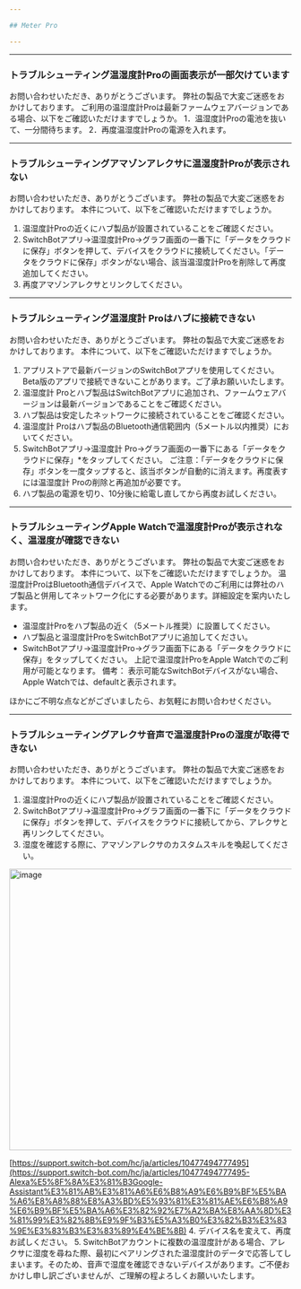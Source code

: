 ```yaml
---

## Meter Pro

---
```


---
### トラブルシューティング温湿度計Proの画面表示が一部欠けています

お問い合わせいただき、ありがとうございます。
弊社の製品で大変ご迷惑をおかけしております。
ご利用の温湿度計Proは最新ファームウェアバージョンである場合、以下をご確認いただけますでしょうか。
1．温湿度計Proの電池を抜いて、一分間待ちます。
2．再度温湿度計Proの電源を入れます。


---
### トラブルシューティングアマゾンアレクサに温湿度計Proが表示されない

お問い合わせいただき、ありがとうございます。
弊社の製品で大変ご迷惑をおかけしております。
本件について、以下をご確認いただけますでしょうか。
1. 温湿度計Proの近くにハブ製品が設置されていることをご確認ください。
2. SwitchBotアプリ→温湿度計Pro→グラフ画面の一番下に「データをクラウドに保存」ボタンを押して、デバイスをクラウドに接続してください。「データをクラウドに保存」ボタンがない場合、該当温湿度計Proを削除して再度追加してください。
3. 再度アマゾンアレクサとリンクしてください。


---
### トラブルシューティング温湿度計 Proはハブに接続できない

お問い合わせいただき、ありがとうございます。
弊社の製品で大変ご迷惑をおかけしております。
本件について、以下をご確認いただけますでしょうか。
1. アプリストアで最新バージョンのSwitchBotアプリを使用してください。Beta版のアプリで接続できないことがあります。ご了承お願いいたします。
2. 温湿度計 Proとハブ製品はSwitchBotアプリに追加され、ファームウェアバージョンは最新バージョンであることをご確認ください。
3. ハブ製品は安定したネットワークに接続されていることをご確認ください。
4. 温湿度計 Proはハブ製品のBluetooth通信範囲内（5メートル以内推奨）においてください。
5. SwitchBotアプリ→温湿度計 Pro→グラフ画面の一番下にある「データをクラウドに保存」*をタップしてください。
ご注意：「データをクラウドに保存」ボタンを一度タップすると、該当ボタンが自動的に消えます。再度表すには温湿度計 Proの削除と再追加が必要です。
6. ハブ製品の電源を切り、10分後に給電し直してから再度お試しください。


---
### トラブルシューティングApple Watchで温湿度計Proが表示されなく、温湿度が確認できない

お問い合わせいただき、ありがとうございます。
弊社の製品で大変ご迷惑をおかけしております。
本件について、以下をご確認いただけますでしょうか。
温湿度計ProはBluetooth通信デバイスで、Apple Watchでのご利用には弊社のハブ製品と併用してネットワーク化にする必要があります。詳細設定を案内いたします。
- 温湿度計Proをハブ製品の近く（5メートル推奨）に設置してください。
- ハブ製品と温湿度計ProをSwitchBotアプリに追加してください。
- SwitchBotアプリ→温湿度計Pro→グラフ画面下にある「データをクラウドに保存」をタップしてください。
上記で温湿度計ProをApple Watchでのご利用が可能となります。
備考：
表示可能なSwitchBotデバイスがない場合、Apple Watchでは、defaultと表示されます。

ほかにご不明な点などがございましたら、お気軽にお問い合わせください。



---
### トラブルシューティングアレクサ音声で温湿度計Proの湿度が取得できない

お問い合わせいただき、ありがとうございます。
弊社の製品で大変ご迷惑をおかけしております。
本件について、以下をご確認いただけますでしょうか。
1. 温湿度計Proの近くにハブ製品が設置されていることをご確認ください。
2. SwitchBotアプリ→温湿度計Pro→グラフ画面の一番下に「データをクラウドに保存」ボタンを押して、デバイスをクラウドに接続してから、アレクサと再リンクしてください。
3. 湿度を確認する際に、アマゾンアレクサのカスタムスキルを喚起してください。

<img width="728" height="502" alt="image" src="https://github.com/user-attachments/assets/a59bd9fb-eb2c-4c1e-bbed-873a50f54003" />

[https://support.switch-bot.com/hc/ja/articles/10477494777495](https://support.switch-bot.com/hc/ja/articles/10477494777495-Alexa%E5%8F%8A%E3%81%B3Google-Assistant%E3%81%AB%E3%81%A6%E6%B8%A9%E6%B9%BF%E5%BA%A6%E8%A8%88%E8%A3%BD%E5%93%81%E3%81%AE%E6%B8%A9%E6%B9%BF%E5%BA%A6%E3%82%92%E7%A2%BA%E8%AA%8D%E3%81%99%E3%82%8B%E9%9F%B3%E5%A3%B0%E3%82%B3%E3%83%9E%E3%83%B3%E3%83%89%E4%BE%8B)
4. デバイス名を変えて、再度お試しください。
5.  SwitchBotアカウントに複数の温湿度計がある場合、アレクサに湿度を尋ねた際、最初にペアリングされた温湿度計のデータで応答してしまいます。そのため、音声で湿度を確認できないデバイスがあります。ご不便おかけし申し訳ございませんが、ご理解の程よろしくお願いいたします。








